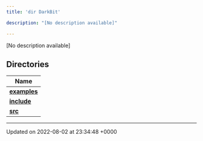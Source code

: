 ```yaml
---
title: 'dir DarkBit'

description: "[No description available]"

---
```







[No description available]

## Directories

| Name           |
| -------------- |
| **[examples](/documentation/code/colliderbit_development/files/dir_c22fe66a09acdd480a35644f72364dc9/#dir-examples)**  |
| **[include](/documentation/code/colliderbit_development/files/dir_05e71b19da8c05feb31a01063316c124/#dir-include)**  |
| **[src](/documentation/code/colliderbit_development/files/dir_334951ee08a3caf9cfbab2a24a3edd4b/#dir-src)**  |






-------------------------------

Updated on 2022-08-02 at 23:34:48 +0000
